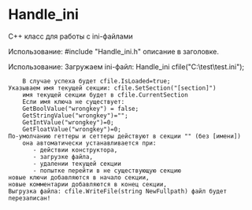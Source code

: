 # Handle_ini
 C++ класс для работы с ini-файлами
 
 Использование:
 #include "Handle_ini.h" описание в заголовке.
 
 Использование:
    Загружаем ini-файл: Handle_ini cfile("C:\\test\\test.ini");
    
        В случае успеха будет cfile.IsLoaded=true;
    Указываем имя текущей секции: cfile.SetSection("[section]")
        имя текущей секции будет в cfile.CurrentSection
        Если имя ключа не существует:
        GetBoolValue("wrongkey") = false;
        GetStringValue("wrongkey")="";
        GetIntValue("wrongkey")=0;
        GetFloatValue("wrongkey")=0;
    По-умолчанию геттеры и сеттеры действуют в секции "" (без [имени])
        она автоматически устанавливается при:
           - действии конструктора,
           - загрузке файла,
           - удалении текущей секции
           - попытке перейти в не существующую секцию
    новые ключи добавляются в начало секции,
    новые комментарии добавляются в конец секции,
    Выгрузка файла: cfile.WriteFile(string NewFullpath) файл будет перезаписан!
